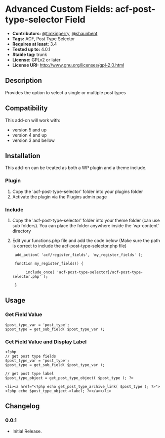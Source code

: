 # Advanced Custom Fields: acf-post-type-selector Field

* **Contributors:** [@timkinperry](https://github.com/timkinperry), [@shaunbent](https://github.com/shaunbent)
* **Tags:** ACF, Post Type Selector
* **Requires at least:** 3.4
* **Tested up to:** 4.0.1
* **Stable tag:** trunk
* **License:** GPLv2 or later
* **License URI:** http://www.gnu.org/licenses/gpl-2.0.html

## Description

Provides the option to select a single or multiple post types

## Compatibility

This add-on will work with:

* version 5 and up
* version 4 and up
* version 3 and bellow

## Installation

This add-on can be treated as both a WP plugin and a theme include.

### Plugin
1. Copy the 'acf-post-type-selector' folder into your plugins folder
2. Activate the plugin via the Plugins admin page

### Include
1. Copy the 'acf-post-type-selector' folder into your theme folder (can use sub folders). You can place the folder anywhere inside the 'wp-content' directory
2. Edit your functions.php file and add the code below (Make sure the path is correct to include the acf-post-type-selector.php file)

        add_action( 'acf/register_fields', 'my_register_fields' );

        function my_register_fields() {
	
             include_once( 'acf-post-type-selector}/acf-post-type-selector.php' );
    
        }

## Usage

### Get Field Value
```
$post_type_var = 'post_type';
$post_type = get_sub_field( $post_type_var );
```

### Get Field Value and Display Label

```
<?php
// get post type fields
$post_type_var = 'post_type';
$post_type = get_sub_field( $post_type_var );

// get post type label
$post_type_object = get_post_type_object( $post_type ); ?>

<li><a href="<?php echo get_post_type_archive_link( $post_type ); ?>"><?php echo $post_type_object->label; ?></a></li>
```

## Changelog

### 0.0.1
* Initial Release.
